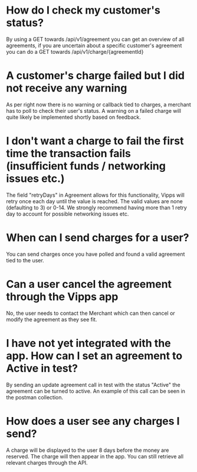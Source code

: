 # How do I check my customer's status?
By using a GET towards /api/v1/agreement you can get an overview of all agreements, if you are uncertain about a specific customer's agreement you can do a GET towards /api/v1/charge/{agreementId}

# A customer's charge failed but I did not receive any warning
As per right now there is no warning or callback tied to charges, a merchant has to poll to check their user's status. A warning on a failed charge will quite likely be implemented shortly based on feedback.

# I don't want a charge to fail the first time the transaction fails (insufficient funds / networking issues etc.)
The field "retryDays" in Agreement allows for this functionality, Vipps will retry once each day until the value is reached. The valid values are none (defaulting to 3) or 0-14. We strongly recommend having more than 1 retry day to account for possible networking issues etc.

# When can I send charges for a user?
You can send charges once you have polled and found a valid agreement tied to the user.

# Can a user cancel the agreement through the Vipps app
No, the user needs to contact the Merchant which can then cancel or modify the agreement as they see fit.

# I have not yet integrated with the app. How can I set an agreement to Active in test?
By sending an update agreement call in test with the status "Active" the agreement can be turned to active. An example of this call can be seen in the postman collection.

# How does a user see any charges I send?
A charge will be displayed to the user 8 days before the money are reserved. The charge will then appear in the app. You can still retrieve all relevant charges through the API.
